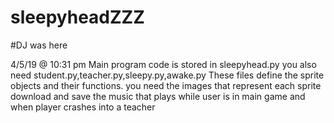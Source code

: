 # sleepyheadZZZ
#DJ was here

4/5/19 @ 10:31 pm Main program code is stored in sleepyhead.py you also need student.py,teacher.py,sleepy.py,awake.py
These files define the sprite objects and their functions. 
you need the images that represent each sprite 
download and save the music that plays while user is in main game and when player crashes into a teacher 
